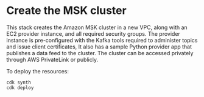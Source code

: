
# Create the MSK cluster 

This stack creates the Amazon MSK cluster in a new VPC, along with an EC2 provider instance, and all required security groups. The provider instance is pre-configured with the Kafka tools required to administer topics and issue client certificates, It also has a sample Python provider app that publishes a data feed to the cluster. The cluster can be accessed privately through AWS PrivateLink or publicly.

To deploy the resources:
```
cdk synth
cdk deploy
```

